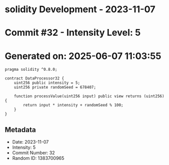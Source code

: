 ﻿# solidity Development - 2023-11-07
# Commit #32 - Intensity Level: 5
# Generated on: 2025-06-07 11:03:55
```solidity
pragma solidity ^0.8.0;

contract DataProcessor32 {
    uint256 public intensity = 5;
    uint256 private randomSeed = 678407;

    function processValue(uint256 input) public view returns (uint256) {
        return input * intensity + randomSeed % 100;
    }
}
```
## Metadata
- Date: 2023-11-07
- Intensity: 5
- Commit Number: 32
- Random ID: 1383700965
